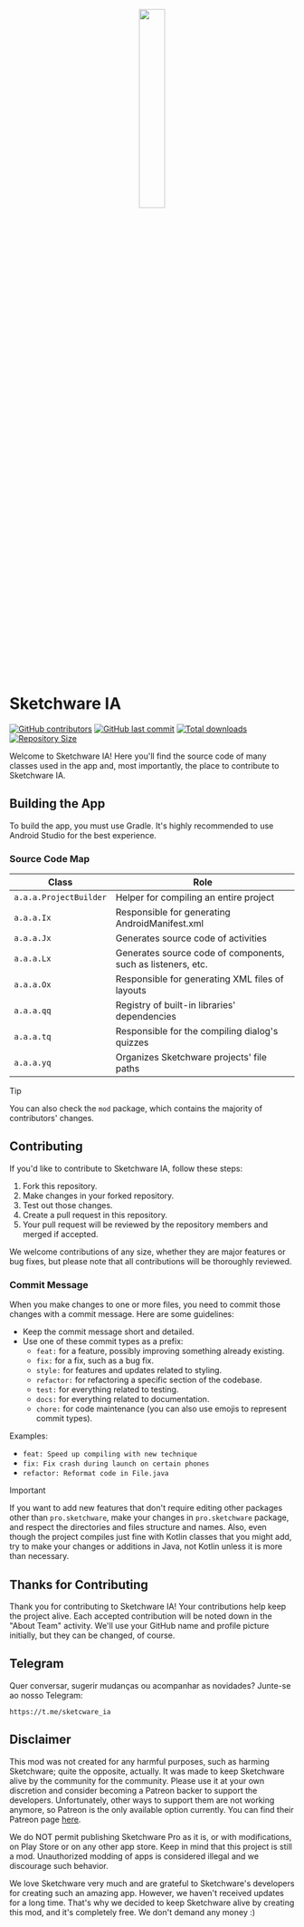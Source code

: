 <p align="center">
  <img src="assets/Sketchware-Pro.png" style="width: 30%;" />
</p>

# Sketchware IA
[![GitHub contributors](https://img.shields.io/github/contributors/FabioSilva11/Sketchware-IA)](https://github.com/FabioSilva11/Sketchware-IA/graphs/contributors)
[![GitHub last commit](https://img.shields.io/github/last-commit/FabioSilva11/Sketchware-IA)](https://github.com/FabioSilva11/Sketchware-IA/commits/)
[![Total downloads](https://img.shields.io/github/downloads/FabioSilva11/Sketchware-IA/total)](https://github.com/FabioSilva11/Sketchware-IA/releases)
[![Repository Size](https://img.shields.io/github/repo-size/FabioSilva11/Sketchware-IA)](https://github.com/FabioSilva11/Sketchware-IA)

Welcome to Sketchware IA! Here you'll find the source code of many classes used in the app and, most importantly, the place to contribute to Sketchware IA.

## Building the App
To build the app, you must use Gradle. It's highly recommended to use Android Studio for the best experience.

### Source Code Map

| Class           | Role                                        |
| --------------- | ------------------------------------------- |
| `a.a.a.ProjectBuilder`      | Helper for compiling an entire project       |
| `a.a.a.Ix`      | Responsible for generating AndroidManifest.xml |
| `a.a.a.Jx`      | Generates source code of activities          |
| `a.a.a.Lx`      | Generates source code of components, such as listeners, etc. |
| `a.a.a.Ox`      | Responsible for generating XML files of layouts |
| `a.a.a.qq`      | Registry of built-in libraries' dependencies |
| `a.a.a.tq`      | Responsible for the compiling dialog's quizzes |
| `a.a.a.yq`      | Organizes Sketchware projects' file paths    |

> [!TIP]
> You can also check the `mod` package, which contains the majority of contributors' changes.

## Contributing

If you'd like to contribute to Sketchware IA, follow these steps:

1. Fork this repository.
2. Make changes in your forked repository.
3. Test out those changes.
4. Create a pull request in this repository.
5. Your pull request will be reviewed by the repository members and merged if accepted.

We welcome contributions of any size, whether they are major features or bug fixes, but please note that all contributions will be thoroughly reviewed.

### Commit Message

When you make changes to one or more files, you need to commit those changes with a commit message. Here are some guidelines:

- Keep the commit message short and detailed.
- Use one of these commit types as a prefix:
  - `feat:` for a feature, possibly improving something already existing.
  - `fix:` for a fix, such as a bug fix.
  - `style:` for features and updates related to styling.
  - `refactor:` for refactoring a specific section of the codebase.
  - `test:` for everything related to testing.
  - `docs:` for everything related to documentation.
  - `chore:` for code maintenance (you can also use emojis to represent commit types).

Examples:
- `feat: Speed up compiling with new technique`
- `fix: Fix crash during launch on certain phones`
- `refactor: Reformat code in File.java`

> [!IMPORTANT]
> If you want to add new features that don't require editing other packages other than `pro.sketchware`, make your changes in `pro.sketchware` package, and respect the directories and files structure and names. Also, even though the project compiles just fine with Kotlin classes that you might add, try to make your changes or additions in Java, not Kotlin unless it is more than necessary.

## Thanks for Contributing

Thank you for contributing to Sketchware IA! Your contributions help keep the project alive. Each accepted contribution will be noted down in the "About Team" activity. We'll use your GitHub name and profile picture initially, but they can be changed, of course.

## Telegram

Quer conversar, sugerir mudanças ou acompanhar as novidades? Junte-se ao nosso Telegram:

`https://t.me/sketcware_ia`

## Disclaimer

This mod was not created for any harmful purposes, such as harming Sketchware; quite the opposite, actually. It was made to keep Sketchware alive by the community for the community. Please use it at your own discretion and consider becoming a Patreon backer to support the developers. Unfortunately, other ways to support them are not working anymore, so Patreon is the only available option currently. You can find their Patreon page [here](https://www.patreon.com/sketchware).

We do NOT permit publishing Sketchware Pro as it is, or with modifications, on Play Store or on any other app store. Keep in mind that this project is still a mod. Unauthorized modding of apps is considered illegal and we discourage such behavior.

We love Sketchware very much and are grateful to Sketchware's developers for creating such an amazing app. However, we haven't received updates for a long time. That's why we decided to keep Sketchware alive by creating this mod, and it's completely free. We don't demand any money :)
